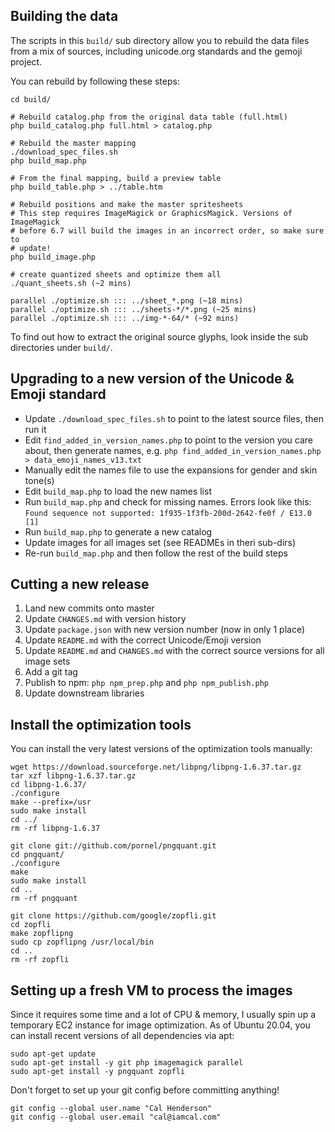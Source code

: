 ## Building the data

The scripts in this `build/` sub directory allow you to rebuild the data files 
from a mix of sources, including unicode.org standards and the gemoji project.

You can rebuild by following these steps:

	cd build/

	# Rebuild catalog.php from the original data table (full.html)
	php build_catalog.php full.html > catalog.php

	# Rebuild the master mapping
	./download_spec_files.sh
	php build_map.php

	# From the final mapping, build a preview table
	php build_table.php > ../table.htm

	# Rebuild positions and make the master spritesheets
	# This step requires ImageMagick or GraphicsMagick. Versions of ImageMagick
	# before 6.7 will build the images in an incorrect order, so make sure to
	# update!
	php build_image.php

	# create quantized sheets and optimize them all
	./quant_sheets.sh (~2 mins)

	parallel ./optimize.sh ::: ../sheet_*.png (~18 mins)
	parallel ./optimize.sh ::: ../sheets-*/*.png (~25 mins)
	parallel ./optimize.sh ::: ../img-*-64/* (~92 mins)


To find out how to extract the original source glyphs, look inside the sub
directories under `build/`.

## Upgrading to a new version of the Unicode & Emoji standard

* Update `./download_spec_files.sh` to point to the latest source files, then run it
* Edit `find_added_in_version_names.php` to point to the version you care about, then generate names, e.g. `php find_added_in_version_names.php > data_emoji_names_v13.txt`
* Manually edit the names file to use the expansions for gender and skin tone(s)
* Edit `build_map.php` to load the new names list
* Run `build_map.php` and check for missing names. Errors look like this:
    `Found sequence not supported: 1f935-1f3fb-200d-2642-fe0f / E13.0  [1]`
* Run `build_map.php` to generate a new catalog
* Update images for all images set (see READMEs in theri sub-dirs)
* Re-run `build_map.php` and then follow the rest of the build steps


## Cutting a new release

1. Land new commits onto master
2. Update `CHANGES.md` with version history
3. Update `package.json` with new version number (now in only 1 place)
4. Update `README.md` with the correct Unicode/Emoji version
4. Update `README.md` and `CHANGES.md` with the correct source versions for all image sets
5. Add a git tag
6. Publish to npm: `php npm_prep.php` and `php npm_publish.php`
7. Update downstream libraries


## Install the optimization tools

You can install the very latest versions of the optimization tools manually:

    wget https://download.sourceforge.net/libpng/libpng-1.6.37.tar.gz
    tar xzf libpng-1.6.37.tar.gz
    cd libpng-1.6.37/
    ./configure
    make --prefix=/usr
    sudo make install
    cd ../
    rm -rf libpng-1.6.37

    git clone git://github.com/pornel/pngquant.git
    cd pngquant/
    ./configure
    make
    sudo make install
    cd ..
    rm -rf pngquant

    git clone https://github.com/google/zopfli.git
    cd zopfli
    make zopflipng
    sudo cp zopflipng /usr/local/bin
    cd ..
    rm -rf zopfli

## Setting up a fresh VM to process the images

Since it requires some time and a lot of CPU & memory, I usually spin up a temporary EC2 instance for image optimization.
As of Ubuntu 20.04, you can install recent versions of all dependencies via apt:

    sudo apt-get update
    sudo apt-get install -y git php imagemagick parallel
    sudo apt-get install -y pngquant zopfli

Don't forget to set up your git config before committing anything!

    git config --global user.name "Cal Henderson"
    git config --global user.email "cal@iamcal.com"

